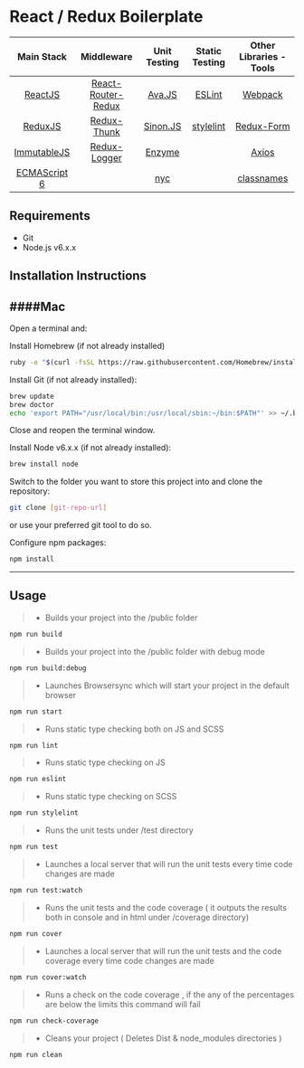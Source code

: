 # React / Redux Boilerplate

|  Main Stack  |     Middleware     | Unit Testing | Static Testing | Other Libraries - Tools |
|:------------:|:------------------:|:------------:|:--------------:|:-----------------------:|
|    [ReactJS](https://facebook.github.io/react/)   | [React-Router-Redux](https://github.com/reactjs/react-router-redux) |    [Ava.JS](https://github.com/avajs/ava)    |     [ESLint](http://eslint.org/)     |         [Webpack](https://github.com/webpack/webpack)         |
|    [ReduxJS](http://redux.js.org/)   |     [Redux-Thunk](https://github.com/gaearon/redux-thunk)    |   [Sinon.JS](http://sinonjs.org/)   |    [stylelint](http://stylelint.io/)   |        [Redux-Form](http://redux-form.com/6.2.0/)       |
|  [ImmutableJS](https://facebook.github.io/immutable-js/) |    [Redux-Logger](https://github.com/evgenyrodionov/redux-logger)    |    [Enzyme](http://airbnb.io/enzyme/)    |                |          [Axios](https://github.com/mzabriskie/axios)          |
|  [ECMAScript 6](http://es6-features.org/) |                    |      [nyc](https://github.com/istanbuljs/nyc)     |                |        [classnames](https://github.com/JedWatson/classnames)       |

Requirements
------------
  - Git
  - Node.js v6.x.x

Installation Instructions
-------------------------

####Mac
---

Open a terminal and:

Install Homebrew (if not already installed)

```sh
ruby -e "$(curl -fsSL https://raw.githubusercontent.com/Homebrew/install/master/install)"
```
    
Install Git (if not already installed):

```sh
brew update
brew doctor
echo 'export PATH="/usr/local/bin:/usr/local/sbin:~/bin:$PATH"' >> ~/.bash_profile
```    
Close and reopen the terminal window.

Install Node v6.x.x (if not already installed):

```sh
brew install node
```

Switch to the folder you want to store this project into and clone the repository:

```sh
git clone [git-repo-url]
```

or use your preferred git tool to do so.

Configure npm packages:

```sh
npm install
```

---

Usage
-----

> - Builds your project into the /public folder
```sh
npm run build
```

> - Builds your project into the /public folder with debug mode
```sh
npm run build:debug
```

> - Launches Browsersync which will start your project in the default browser
```sh
npm run start
```

> - Runs static type checking both on JS and SCSS
```sh
npm run lint
```

> - Runs static type checking on JS
```sh
npm run eslint
```

> - Runs static type checking on SCSS
```sh
npm run stylelint
```

> - Runs the unit tests under /test directory
```sh
npm run test
```

> - Launches a local server that will run the unit tests every time code changes are made
```sh
npm run test:watch
```

> - Runs the unit tests and the code coverage ( it outputs the results both in console and in html under /coverage directory)
```sh
npm run cover
```

> - Launches a local server that will run the unit tests and the code coverage every time code changes are made
```sh
npm run cover:watch
```

> - Runs a check on the code coverage , if the any of the percentages are below the limits this command will fail
```sh
npm run check-coverage
```

> - Cleans your project ( Deletes Dist & node_modules directories )
```sh
npm run clean
```
